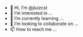 - 👋 Hi, I’m @jluizcst
- 👀 I’m interested in ...
- 🌱 I’m currently learning ...
- 💞️ I’m looking to collaborate on ...
- 📫 How to reach me ...

<!---
jluizcst/jluizcst is a ✨ special ✨ repository because its `README.md` (this file) appears on your GitHub profile.
You can click the Preview link to take a look at your changes.
--->
